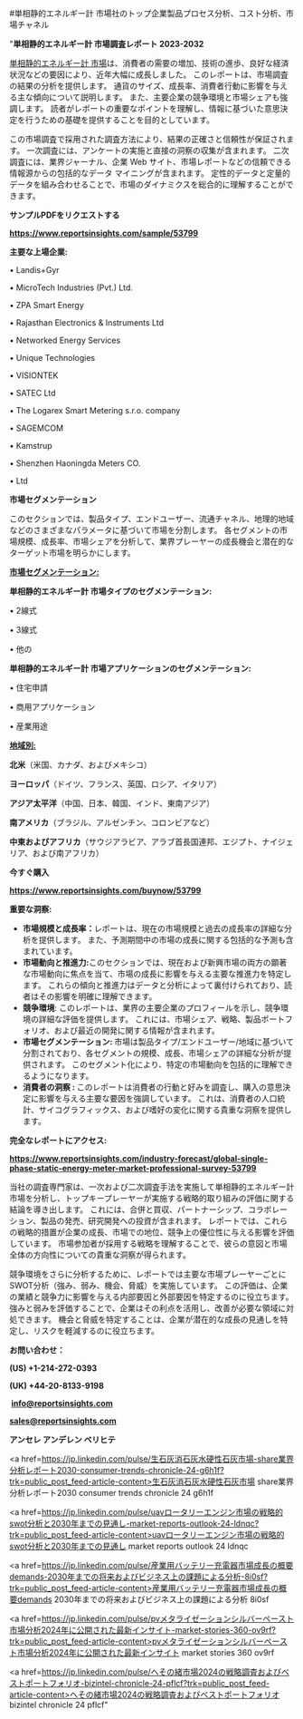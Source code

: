 #単相静的エネルギー計 市場社のトップ企業製品プロセス分析、コスト分析、市場チャネル

"<strong>単相静的エネルギー計 市場調査レポート 2023-2032</strong>

<a href=https://www.reportsinsights.com/sample/53799>単相静的エネルギー計 市場</a>は、消費者の需要の増加、技術の進歩、良好な経済状況などの要因により、近年大幅に成長しました。 このレポートは、市場調査の結果の分析を提供します。 通貨のサイズ、成長率、消費者行動に影響を与える主な傾向について説明します。 また、主要企業の競争環境と市場シェアも強調します。 読者がレポートの重要なポイントを理解し、情報に基づいた意思決定を行うための基礎を提供することを目的としています。

この市場調査で採用された調査方法により、結果の正確さと信頼性が保証されます。 一次調査には、アンケートの実施と直接の洞察の収集が含まれます。 二次調査には、業界ジャーナル、企業 Web サイト、市場レポートなどの信頼できる情報源からの包括的なデータ マイニングが含まれます。 定性的データと定量的データを組み合わせることで、市場のダイナミクスを総合的に理解することができます。

<strong><b>サンプルPDFをリクエストする</b></strong>

<a href=https://www.reportsinsights.com/sample/53799><strong><u>https://www.reportsinsights.com/sample/53799</u></strong></a>

<strong>主要な上場企業:</strong>

• Landis+Gyr

• MicroTech Industries (Pvt.) Ltd.

• ZPA Smart Energy

• Rajasthan Electronics & Instruments Ltd

• Networked Energy Services

• Unique Technologies

• VISIONTEK

• SATEC Ltd

• The Logarex Smart Metering s.r.o. company

• SAGEMCOM

• Kamstrup

• Shenzhen Haoningda Meters CO.

• Ltd

<strong>市場セグメンテーション</strong>

このセクションでは、製品タイプ、エンドユーザー、流通チャネル、地理的地域などのさまざまなパラメータに基づいて市場を分割します。 各セグメントの市場規模、成長率、市場シェアを分析して、業界プレーヤーの成長機会と潜在的なターゲット市場を明らかにします。

<strong><u>市場セグメンテーション</u></strong><strong><u>:</u></strong>

<strong>単相静的エネルギー計 市場タイプのセグメンテーション:</strong>

• 2線式

• 3線式

• 他の

<strong>単相静的エネルギー計 市場アプリケーションのセグメンテーション:</strong>

• 住宅申請

• 商用アプリケーション

• 産業用途

<strong><u>地域別</u></strong><strong><u>:</u></strong>

<strong>北米</strong>（米国、カナダ、およびメキシコ）

<strong>ヨーロッパ</strong>（ドイツ、フランス、英国、ロシア、イタリア）

<strong>アジア太平洋</strong>（中国、日本、韓国、インド、東南アジア）

<strong>南アメリカ</strong>（ブラジル、アルゼンチン、コロンビアなど）

<strong>中東およびアフリカ</strong>（サウジアラビア、アラブ首長国連邦、エジプト、ナイジェリア、および南アフリカ）

<strong>今すぐ購入</strong>

<a href=https://www.reportsinsights.com/buynow/53799><strong><u>https://www.reportsinsights.com/buynow/53799</u></strong></a>

<strong>重要な洞察:</strong>
<ul>
  <li><strong>市場規模と成長率：</strong>レポートは、現在の市場規模と過去の成長率の詳細な分析を提供します。 また、予測期間中の市場の成長に関する包括的な予測も含まれています。</li>
  <li><strong>市場動向と推進力:</strong>このセクションでは、現在および新興市場の両方の顕著な市場動向に焦点を当て、市場の成長に影響を与える主要な推進力を特定します。 これらの傾向と推進力はデータと分析によって裏付けられており、読者はその影響を明確に理解できます。</li>
  <li><strong>競争環境</strong>: このレポートは、業界の主要企業のプロフィールを示し、競争環境の詳細な評価を提供します。 これには、市場シェア、戦略、製品ポートフォリオ、および最近の開発に関する情報が含まれます。</li>
  <li><strong>市場セグメンテーション: </strong>市場は製品タイプ/エンドユーザー/地域に基づいて分割されており、各セグメントの規模、成長、市場シェアの詳細な分析が提供されます。 このセグメント化により、特定の市場動向を包括的に理解できるようになります。</li>
  <li><strong>消費者の洞察 : </strong>このレポートは消費者の行動と好みを調査し、購入の意思決定に影響を与える主要な要因を強調しています。 これは、消費者の人口統計、サイコグラフィックス、および嗜好の変化に関する貴重な洞察を提供します。</li>
</ul>
<strong>完全なレポートにアクセス:</strong>

<a href=https://www.reportsinsights.com/industry-forecast/global-single-phase-static-energy-meter-market-professional-survey-53799><strong><u><b>https://www.reportsinsights.com/industry-forecast/global-single-phase-static-energy-meter-market-professional-survey-53799</b></u></strong></a>

当社の調査専門家は、一次および二次調査手法を実施して単相静的エネルギー計市場を分析し、トップキープレーヤーが実施する戦略的取り組みの評価に関する結論を導き出します。 これには、合併と買収、パートナーシップ、コラボレーション、製品の発売、研究開発への投資が含まれます。 レポートでは、これらの戦略的措置が企業の成長、市場での地位、競争上の優位性に与える影響を評価しています。 市場参加者が採用する戦略を理解することで、彼らの意図と市場全体の方向性についての貴重な洞察が得られます。

競争環境をさらに分析するために、レポートでは主要な市場プレーヤーごとにSWOT分析（強み、弱み、機会、脅威）を実施しています。 この評価は、企業の業績と競争力に影響を与える内部要因と外部要因を特定するのに役立ちます。 強みと弱みを評価することで、企業はその利点を活用し、改善が必要な領域に対処できます。 機会と脅威を特定することは、企業が潜在的な成長の見通しを特定し、リスクを軽減するのに役立ちます。

<strong>お問い合わせ：</strong>

<strong>(US) +1-214-272-0393</strong>

<strong>(UK) +44-20-8133-9198</strong>

<strong> </strong><a href=info@reportsinsights.com><strong><u>info@reportsinsights.com</u></strong></a>

<a href=sales@reportsinsights.com><strong><u>sales@reportsinsights.com</u></strong></a>

<strong>アンセレ アンデレン ベリヒテ</strong>

<a href=https://jp.linkedin.com/pulse/生石灰消石灰水硬性石灰市場-share業界分析レポート2030-consumer-trends-chronicle-24-g6h1f?trk=public_post_feed-article-content>生石灰消石灰水硬性石灰市場 share業界分析レポート2030 consumer trends chronicle 24 g6h1f</a>

<a href=https://jp.linkedin.com/pulse/uavロータリーエンジン市場の戦略的swot分析と2030年までの見通し-market-reports-outlook-24-ldnqc?trk=public_post_feed-article-content>uavロータリーエンジン市場の戦略的swot分析と2030年までの見通し market reports outlook 24 ldnqc</a>

<a href=https://jp.linkedin.com/pulse/産業用バッテリー充電器市場成長の概要demands-2030年までの将来およびビジネス上の課題による分析-8i0sf?trk=public_post_feed-article-content>産業用バッテリー充電器市場成長の概要demands 2030年までの将来およびビジネス上の課題による分析 8i0sf</a>

<a href=https://jp.linkedin.com/pulse/pvメタライゼーションシルバーペースト市場分析2024年に公開された最新インサイト-market-stories-360-ov9rf?trk=public_post_feed-article-content>pvメタライゼーションシルバーペースト市場分析2024年に公開された最新インサイト market stories 360 ov9rf</a>

<a href=https://jp.linkedin.com/pulse/へその緒市場2024の戦略調査およびベストポートフォリオ-bizintel-chronicle-24-pflcf?trk=public_post_feed-article-content>へその緒市場2024の戦略調査およびベストポートフォリオ bizintel chronicle 24 pflcf</a>"
